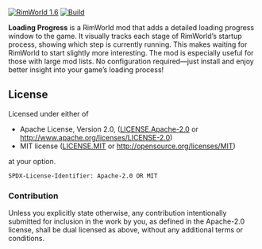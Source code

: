 [![RimWorld 1.6](https://img.shields.io/badge/RimWorld-1.6-brightgreen.svg)](http://rimworldgame.com/) [![Build](https://github.com/ilyvion/loading-progress/actions/workflows/ci.yml/badge.svg)](https://github.com/ilyvion/loading-progress/actions/workflows/ci.yml)

**Loading Progress** is a RimWorld mod that adds a detailed loading progress window to the game. It visually tracks each stage of RimWorld’s startup process, showing which step is currently running. This makes waiting for RimWorld to start slightly more interesting. The mod is especially useful for those with large mod lists. No configuration required—just install and enjoy better insight into your game’s loading process!

## License

Licensed under either of

- Apache License, Version 2.0, ([LICENSE.Apache-2.0](LICENSE.Apache-2.0) or http://www.apache.org/licenses/LICENSE-2.0)
- MIT license ([LICENSE.MIT](LICENSE.MIT) or http://opensource.org/licenses/MIT)

at your option.

`SPDX-License-Identifier: Apache-2.0 OR MIT`

### Contribution

Unless you explicitly state otherwise, any contribution intentionally submitted
for inclusion in the work by you, as defined in the Apache-2.0 license, shall be
dual licensed as above, without any additional terms or conditions.
